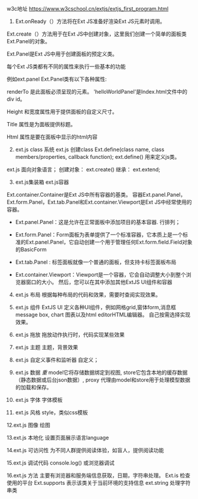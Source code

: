 w3c地址   https://www.w3cschool.cn/extjs/extjs_first_program.html

1. Ext.onReady（）方法将在Ext JS准备好渲染Ext JS元素时调用。

Ext.create（）方法用于在Ext JS中创建对象，这里我们创建一个简单的面板类Ext.Panel的对象。

Ext.Panel是Ext JS中用于创建面板的预定义类。

每个Ext JS类都有不同的属性来执行一些基本的功能 

例如ext.panel 
Ext.Panel类有以下各种属性:

renderTo 是此面板必须呈现的元素。 \'helloWorldPanel\'是Index.html文件中的div id。

Height 和宽度属性用于提供面板的自定义尺寸。

Title 属性是为面板提供标题。

Html 属性是要在面板中显示的html内容

2. ext.js class 系统 ext.js 创建class
Ext.define(class name, class members/properties, callback function); 
ext.define() 用来定义js类。

ext.js 面向对象语言；
 创建对象： ext.create()
 继承：     ext.extend;

3. ext.js集装箱 ext.js容器

Ext.container.Container是Ext JS中所有容器的基类。
容器Ext.panel.Panel，Ext.form.Panel，Ext.tab.Panel和Ext.container.Viewport是Ext JS中经常使用的容器。

 * Ext.panel.Panel：这是允许在正常面板中添加项目的基本容器. 行排列；

 * Ext.form.Panel：Form面板为表单提供了一个标准容器，它本质上是一个标准的Ext.panel.Panel，它自动创建一个用于管理任何Ext.form.field.Field对象的BasicForm

 * Ext.tab.Panel : 标签面板就像一个普通的面板，但支持卡标签面板布局

 * Ext.container.Viewport：Viewport是一个容器，它会自动调整大小到整个浏览器窗口的大小。 然后，您可以在其中添加其他ExtJS UI组件和容器

4. ext.js 布局 根据每种布局的代码和效果，需要时查阅实现效果。

5. ext.js 组件  ExtJS UI 定义各种UI组件，例如网格grid,窗体form,消息框message box, chart 图表以及html editorHTML编辑器。 自己按需选择实现效果。

6. ext.js 拖放  拖放动作执行时，代码实现某些效果

7. ext.js 主题  主题，背景效果

8. ext.js 自定义事件和监听器 自定义；

9. ext.js 数据 *重*  model它将存储数据绑定到视图,   store它包含本地的缓存数据（静态数据或后台json数据）,    proxy 代理由model和store用于处理模型数据的加载和保存。

10. ext.js 字体 字体模板

11. ext.js 风格 style，类似css模板

12.ext.js 图像 绘图

13.ext.js 本地化   设置页面展示语言language

14.ext.js 可访问性  为不同人群提供阅读体验，如盲人，提供阅读功能

15.ext.js 调试代码 console.log() 或浏览器调试

16.ext.js 方法 主要有浏览器和服务端信息获取，日期，字符串处理。 Ext.is 检查使用的平台   Ext.supports 表示该类关于当前环境的支持信息   ext.string 处理字符串类
 





























